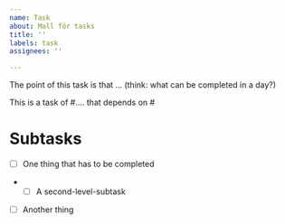 ```yaml
---
name: Task
about: Mall för tasks
title: ''
labels: task
assignees: ''

---
```


The point of this task is that ... (think: what can be completed in a day?)

This is a task of #.... that depends on #

# Subtasks
* [ ] One thing that has to be completed
* * [ ] A second-level-subtask
* [ ] Another thing
